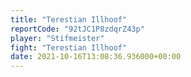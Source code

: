 ```yaml
---
title: "Terestian Illhoof"
reportCode: "92tJC1P8zdqrZ43p"
player: "Stifmeister"
fight: "Terestian Illhoof"
date: 2021-10-16T13:08:36.936000+00:00
---
```

